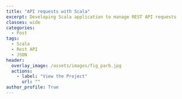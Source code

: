 ```yaml
---
title: "API requests with Scala"
excerpt: Developing Scala application to manage REST API requests 
classes: wide
categories:
  - Post
tags:
  - Scala
  - Rest API
  - JSON
header:
  overlay_image: /assets/images/fig_parb.jpg
  actions:
    - label: "View the Project" 
      url: ""
author_profile: True 
---
```

